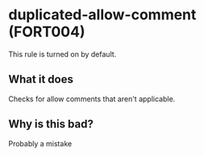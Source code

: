 # duplicated-allow-comment (FORT004)
This rule is turned on by default.

## What it does
Checks for allow comments that aren't applicable.

## Why is this bad?
Probably a mistake